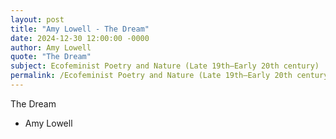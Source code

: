 ```yaml
---
layout: post
title: "Amy Lowell - The Dream"
date: 2024-12-30 12:00:00 -0000
author: Amy Lowell
quote: "The Dream"
subject: Ecofeminist Poetry and Nature (Late 19th–Early 20th century)
permalink: /Ecofeminist Poetry and Nature (Late 19th–Early 20th century)/Amy Lowell/Amy Lowell - The Dream
---
```


The Dream

- Amy Lowell

